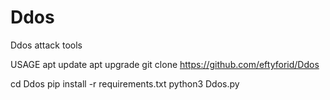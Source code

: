 # Ddos
Ddos attack tools

USAGE
apt update 
apt upgrade
git clone https://github.com/eftyforid/Ddos

cd Ddos
pip install -r requirements.txt
python3 Ddos.py
